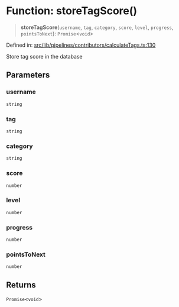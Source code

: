 # Function: storeTagScore()

> **storeTagScore**(`username`, `tag`, `category`, `score`, `level`, `progress`, `pointsToNext`): `Promise`\<`void`\>

Defined in: [src/lib/pipelines/contributors/calculateTags.ts:130](https://github.com/elizaOS/elizaos.github.io/blob/4810f50019028b92f4f2a0ac31323fd787c7f288/src/lib/pipelines/contributors/calculateTags.ts#L130)

Store tag score in the database

## Parameters

### username

`string`

### tag

`string`

### category

`string`

### score

`number`

### level

`number`

### progress

`number`

### pointsToNext

`number`

## Returns

`Promise`\<`void`\>
